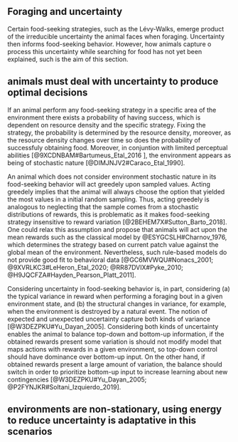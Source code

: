 ## Foraging and uncertainty

Certain food-seeking strategies, such as the Lévy-Walks, emerge product of the
irreducible uncertainty the animal faces when foraging. Uncertainty then
informs food-seeking behavior. However, how animals capture o process this
uncertainty while searching for food has not yet been explained, such is the
aim of this section.

## animals must deal with uncertainty to produce optimal decisions

If an animal perform any food-seeking strategy in a specific area of the
environment there exists a probability of having success, which is dependent on
resource density and the specific strategy. Fixing the strategy, the
probability is determined by the resource density, moreover, as the resource
density changes over time so does the probability of successfuly obtaining
food. Moreover, in conjuntion with limited perceptual abilities
[@9XCDNBAM#Bartumeus_Etal_2016 ], the environment appears as being of
stochastic nature [@DIMJNJV2#Caraco_Etal_1990].

An animal which does not consider environment stochastic nature in its
food-seeking behavior will act greedely upon sampled values. Acting greedely
implies that the animal will always choose the option that yielded the most
values in a initial random sampling. Thus, acting greedely is analogous to
neglecting that the sample comes from a stochastic distributions of rewards,
this is problematic as it makes food-seeking strategy insensitive to reward
variation [@2BEHEM7X#Sutton_Barto_2018]. One could relax this assumption and
propose that animals will act upon the mean rewards such as the classical model
by @ESYGCSLH#Charnov_1976, which determines the strategy based on current patch
value against the global mean of the environment. Nevertheless, such rule-based
models do not provide good fit to behavioral data [@GC6MVWQU#Nonacs_2001;
@9XVRLKC3#LeHeron_Etal_2020; @RR87DVIX#Pyke_2010;
@H9JQCFZA#Hayden_Pearson_Platt_2011].

Considering uncertainty in food-seeking behavior is, in part, considering (a)
the typical variance in reward when performing a foraging bout in a given
environment state, and (b) the structural changes in variance, for example,
when the environment is destroyed by a natural event. The notion of expected
and unexpected uncertainty capture both kinds of variance
[@W3DEZPKU#Yu_Dayan_2005]. Considering both kinds of uncertainty enables the
animal to balance top-down and bottom-up information, if the obtained rewards
present some variation is should not modify model that maps actions with
rewards in a given environment, so top-down control should have dominance over
bottom-up input. On the other hand, if obtained rewards present a large amount
of variation, the balance should switch in order to prioritize bottom-up input
to increase learning about new contingencies [@W3DEZPKU#Yu_Dayan_2005;
@P2FYNJKR#Soltani_Izquierdo_2019].

## environments are non-stationary, using energy to reduce uncertainty is adaptative in this scenarios
